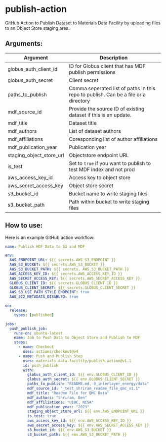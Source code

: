 # publish-action
GitHub Action to Publish Dataset to Materials Data Facility by uploading files to an
Object Store staging area.

## Arguments:
| Argument | Description |
| -------- | ----------- |
|  globus_auth_client_id| ID for Globus client that has MDF publish permissions|
|  globus_auth_secret| Client secret |
|  paths_to_publish| Comma seperated list of paths in this repo to publish. Can be a file or a directory|
|  mdf_source_id| Provide the source ID of existing dataset if this is an update. |
|  mdf_title| Dataset title |
|  mdf_authors| List of dataset authors |
|  mdf_affiliations| Coresponding list of author affiliations |
|  mdf_publication_year| Publication year |
|  staging_object_store_url| Objectstore endpoint URL |
|  is_test| Set to `true` if you want to publish to test MDF index and not prod |
|  aws_access_key_id| Access key to object store|
|  aws_secret_access_key| Object store secret |
|  s3_bucket_id| Bucket name to write staging files |
|  s3_bucket_path| Path within bucket to write staging files |

## How to use:

Here is an example GitHub action workflow:
```yaml
name: Publish HDF Data to S3 and MDF

env:
  AWS_ENDPOINT_URL: ${{ secrets.AWS_S3_ENDPOINT }}
  AWS_S3_BUCKET: ${{ secrets.AWS_S3_BUCKET }}
  AWS_S3_BUCKET_PATH: ${{ secrets. AWS_S3_BUCKET_PATH }}
  AWS_ACCESS_KEY_ID: ${{ secrets.AWS_ACCESS_KEY_ID }}
  AWS_SECRET_ACCESS_KEY: ${{ secrets.AWS_SECRET_ACCESS_KEY }}
  GLOBUS_CLIENT_ID: ${{ secrets.GLOBUS_CLIENT_ID }}
  GLOBUS_CLIENT_SECRET: ${{ secrets.GLOBUS_CLIENT_SECRET }}
  AWS_S3_USE_PATH_STYLE_ENDPOINT: true
  AWS_EC2_METADATA_DISABLED: true

on:
  release:
    types: [published]

jobs:
  push_publish_job:
    runs-on: ubuntu-latest
    name: Job to Push Data to Object Store and Publish to MDF
    steps:
      - name: Checkout
        uses: actions/checkout@v4
      - name: Push and Publish Step
        uses: materials-data-facility/publish-action@v1.1
        id: push_publish
        with:
          globus_auth_client_id: ${{ env.GLOBUS_CLIENT_ID }}
          globus_auth_secret: ${{ env.GLOBUS_CLIENT_SECRET }}
          paths_to_publish: "README.md, 0_interlayer_energy/data"
          mdf_source_id: "_test_shriram_readme_file_qmc_v1.1"
          mdf_title: "Readme File for QMC Data"
          mdf_authors: "Shriram, Ben"
          mdf_affiliations: "UIUC, NCSA"
          mdf_publication_year: "2023"
          staging_object_store_url: ${{ env.AWS_ENDPOINT_URL }}
          is_test: true
          aws_access_key_id: ${{ env.AWS_ACCESS_KEY_ID }}
          aws_secret_access_key: ${{ env.AWS_SECRET_ACCESS_KEY }}
          s3_bucket_id: ${{ env.AWS_S3_BUCKET }}
          s3_bucket_path: ${{ env.AWS_S3_BUCKET_PATH }}

```




